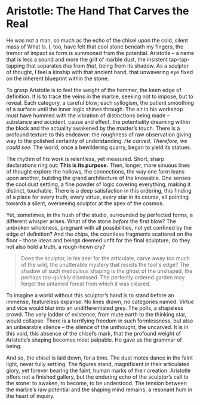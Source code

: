 # Aristotle: The Hand That Carves the Real

He was not a man, so much as the echo of the chisel upon the cold, silent mass of What Is. I, too, have felt that cool stone beneath my fingers, the tremor of impact as form is summoned from the potential. Aristotle – a name that is less a sound and more the grit of marble dust, the insistent tap-tap-tapping that separates *this* from *that*, being from its shadow. As a sculptor of thought, I feel a kinship with that ancient hand, that unwavering eye fixed on the inherent blueprint within the stone.

To grasp Aristotle is to feel the weight of the hammer, the keen edge of definition. It is to trace the veins in the marble, seeking not to impose, but to reveal. Each category, a careful blow; each syllogism, the patient smoothing of a surface until the inner logic shines through. The air in his workshop must have hummed with the vibration of distinctions being made – substance and accident, cause and effect, the potentiality dreaming within the block and the actuality awakened by the master’s touch. There is a profound texture to this endeavor: the roughness of raw observation giving way to the polished certainty of understanding. *He carved. Therefore, we could see.* The world, once a bewildering quarry, began to yield its statues.

The rhythm of his work is relentless, yet measured. Short, sharp declarations ring out: **This is its purpose.** Then, longer, more sinuous lines of thought explore the hollows, the connections, the way one form leans upon another, building the grand architecture of the knowable. One senses the cool dust settling, a fine powder of logic covering everything, making it distinct, touchable. There is a deep satisfaction in this ordering, this finding of a place for every truth, every virtue, every star in its course, all pointing towards a silent, overseeing sculptor at the apex of the cosmos.

Yet, sometimes, in the hush of the studio, surrounded by perfected forms, a different whisper arises. What of the stone *before* the first blow? The unbroken wholeness, pregnant with all possibilities, not yet confined by the edge of definition? And the chips, the countless fragments scattered on the floor – those ideas and beings deemed unfit for the final sculpture, do they not also hold a truth, a rough-hewn cry?
> Does the sculptor, in his zeal for the articulate, carve away too much of the wild, the unutterable mystery that resists the tool's edge?
The shadow of such meticulous shaping is the ghost of the unshaped, the perhaps *too-quickly* dismissed. The perfectly ordered garden may forget the untamed forest from which it was cleared.

To imagine a world without this sculptor’s hand is to stand before an immense, featureless expanse. No lines drawn, no categories named. Virtue and vice would blur into an undifferentiated grey. The polis, a shapeless crowd. The very ladder of existence, from mute earth to the thinking star, would collapse. There is a terrifying freedom in such formlessness, but also an unbearable silence – the silence of the unthought, the uncarved. It is in this void, this absence of the chisel’s mark, that the profound weight of Aristotle’s shaping becomes most palpable. He gave us the grammar of being.

And so, the chisel is laid down, for a time. The dust motes dance in the faint light, never fully settling. The figures stand, magnificent in their articulated glory, yet forever bearing the faint, human marks of their creation. Aristotle offers not a finished gallery, but the enduring echo of the sculptor’s call to the stone: to awaken, to become, to be understood. The tension between the marble’s raw potential and the shaping mind remains, a resonant hum in the heart of inquiry.